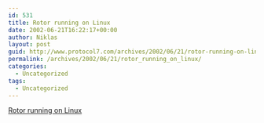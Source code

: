 ```yaml
---
id: 531
title: Rotor running on Linux
date: 2002-06-21T16:22:17+00:00
author: Niklas
layout: post
guid: http://www.protocol7.com/archives/2002/06/21/rotor-running-on-linux/
permalink: /archives/2002/06/21/rotor_running_on_linux/
categories:
  - Uncategorized
tags:
  - Uncategorized
---
```

<div class='microid-414be8b80bb6789f00bb7c6e0091bc5b8bf28701'>
  <p>
    <a href="http://www.oreillynet.com/cs/weblog/view/wlg/1602">Rotor running on Linux</a>
  </p>
</div>